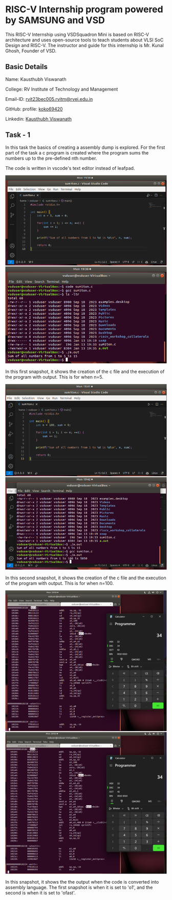 #  RISC-V Internship program powered by SAMSUNG and VSD

This RISC-V Internship using VSDSquadron Mini is based on RISC-V architecture and uses open-source tools to teach students about VLSI SoC Design and RISC-V. The instructor and guide for this internship is Mr. Kunal Ghosh, Founder of VSD.

## Basic Details
Name: Kausthubh Viswanath

College: RV Institute of Technology and Management 

Email-ID: rvit23bec005.rvitm@rvei.edu.in 

GitHub: profile:  [koko69420](https://github.com/koko69420)

Linkedin: [Kausthubh Viswanath](https://www.linkedin.com/in/kausthubh-viswanath-9561a7206)

## Task - 1
In this task the basics of creating a assembly dump is explored.
For the first part of the task a c program is created where the program sums the numbers up to the pre-defined nth number.

The code is written in vscode's text editor instead of leafpad.

![Screenshot of first c program where n=5](Task-1/code_n=1.png)
![Screenshot of first c program output where n=5](Task-1/output_n=5.png)

In this first snapshot, it shows the creation of the c file and the execution of the program with output. This is for when n=5.

![Screenshot of iteration of first c program where n=100](Task-1/code_n=100.png)
![Screenshot of iteration of first c program output where n=100](Task-1/output_n=100.png)

In this second snapshot, it shows the creation of the c file and the execution of the program with output. This is for when n=100.

![Screenshot of assembly language dump when set to o1](Task-1/dump_-o1.png)
![Screenshot of assembly language dump when set to ofast](Task-1/dump_-ofast.png)

In this snapshot, it shows the the output when the code is converted into assembly language.
The first snapshot is when it is set to 'o1', and the second is when it is set to 'ofast'.

